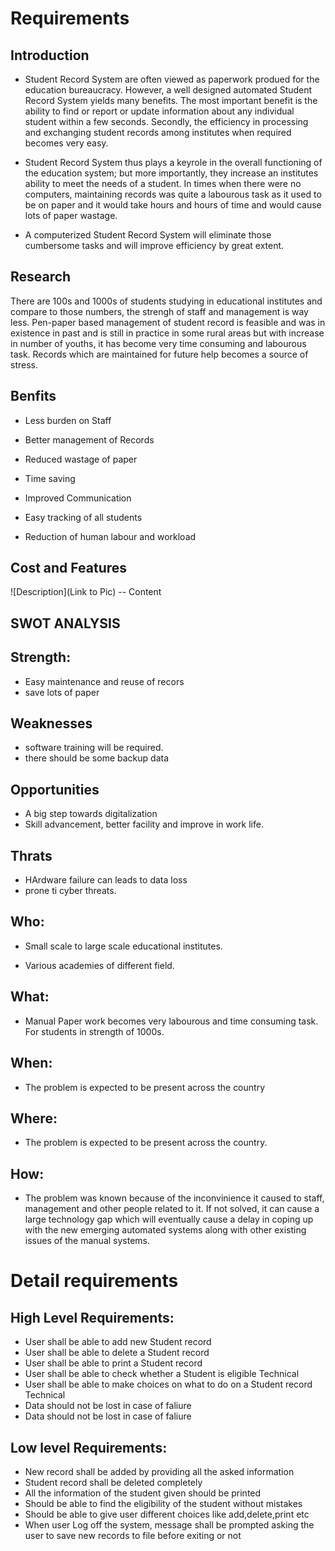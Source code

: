 # Requirements
## Introduction
* Student Record System are often viewed as paperwork produed for the education bureaucracy. However, a well designed automated Student Record System yields many benefits. The most important benefit is the ability to find or report or update information about any individual student within a few seconds. Secondly, the efficiency in processing and exchanging student records among institutes when required becomes very easy.

* Student Record System thus plays a keyrole in the overall functioning of the education system; but more importantly, they increase an institutes ability to meet the needs of a student. In times when there were no computers, maintaining records was quite a labourous task as it used to be on paper and it would take hours and hours of time and would cause lots of paper wastage.

* A computerized Student Record System will eliminate those cumbersome tasks and will improve efficiency by great extent.

## Research
There are 100s and 1000s of students studying in educational institutes and compare to those numbers, the strengh of staff and management is way less. Pen-paper based management of student record is feasible and was in existence in past and is still in practice in some rural areas but with increase in number of youths, it has become very time consuming and labourous task. Records which are maintained for future help becomes a source of stress.
## Benfits
* Less burden on Staff

* Better management of Records

* Reduced wastage of paper

* Time saving

* Improved Communication

* Easy tracking of all students

* Reduction of human labour and workload
## Cost and Features
![Description](Link to Pic)
-- Content 
## SWOT ANALYSIS
## Strength:
* Easy maintenance and reuse of recors
* save lots of paper
## Weaknesses
* software training will be required.
* there should be some backup data
## Opportunities
* A big step towards digitalization
* Skill advancement, better facility and improve in work life.
## Thrats
* HArdware failure can leads to data loss
* prone ti cyber threats.

## Who:

* Small scale to large scale educational institutes.

* Various academies of different field.

## What:

* Manual Paper work becomes very labourous and time consuming task. For students in strength of 1000s.

## When:

* The problem is expected to be present across the country
## Where:

* The problem is expected to be present across the country.

## How:

* The problem was known because of the inconvinience it caused to staff, management and other people related to it. If not solved, it can cause a large technology gap which will eventually cause a delay in coping up with the new emerging automated systems along with other existing issues of the manual systems.

# Detail requirements
## High Level Requirements:
* User shall be able to add new Student record	
* User shall be able to delete a Student record	
* User shall be able to print a Student record	
* User shall be able to check whether a Student is eligible	Technical	
* User shall be able to make choices on what to do on a Student record	Technical	
* Data should not be lost in case of faliure	
* Data should not be lost in case of faliure	
##  Low level Requirements:
* New record shall be added by providing all the asked information
* Student record shall be deleted completely	
* All the information of the student given should be printed	
* Should be able to find the eligibility of the student without mistakes	
* Should be able to give user different choices like add,delete,print etc	
* When user Log off the system, message shall be prompted asking the user to save new records to file before exiting or not	
